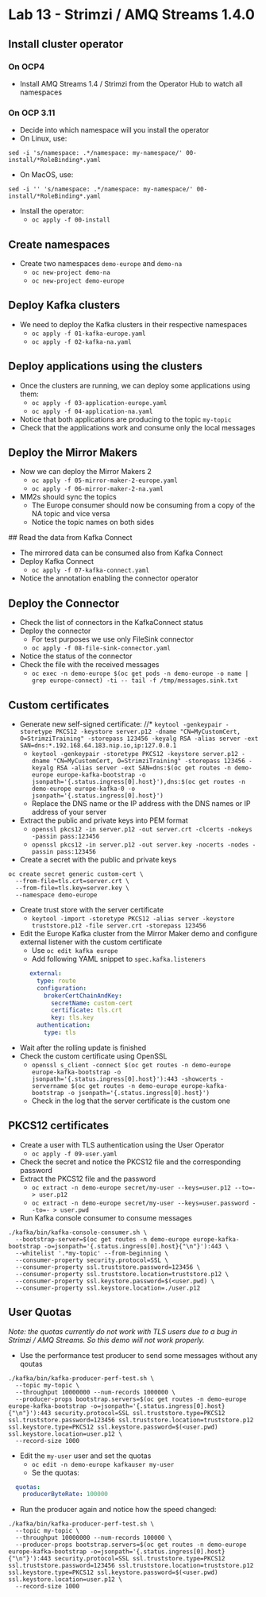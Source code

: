 # Lab 13 - Strimzi / AMQ Streams 1.4.0

## Install cluster operator

### On OCP4

* Install AMQ Streams 1.4 / Strimzi from the Operator Hub to watch all namespaces

### On OCP 3.11

* Decide into which namespace will you install the operator
* On Linux, use:

```
sed -i 's/namespace: .*/namespace: my-namespace/' 00-install/*RoleBinding*.yaml
```

* On MacOS, use:

```
sed -i '' 's/namespace: .*/namespace: my-namespace/' 00-install/*RoleBinding*.yaml
```

* Install the operator:
  * `oc apply -f 00-install`

## Create namespaces

* Create two namespaces `demo-europe` and `demo-na`
  * `oc new-project demo-na`
  * `oc new-project demo-europe`

## Deploy Kafka clusters

* We need to deploy the Kafka clusters in their respective namespaces
  * `oc apply -f 01-kafka-europe.yaml`
  * `oc apply -f 02-kafka-na.yaml`

## Deploy applications using the clusters

* Once the clusters are running, we can deploy some applications using them:
  * `oc apply -f 03-application-europe.yaml`
  * `oc apply -f 04-application-na.yaml`
* Notice that both applications are producing to the topic `my-topic`
* Check that the applications work and consume only the local messages

## Deploy the Mirror Makers

* Now we can deploy the Mirror Makers 2
  * `oc apply -f 05-mirror-maker-2-europe.yaml`
  * `oc apply -f 06-mirror-maker-2-na.yaml`
* MM2s should sync the topics
  * The Europe consumer should now be consuming from a copy of the NA topic and vice versa
  * Notice the topic names on both sides

## Read the data from Kafka Connect

* The mirrored data can be consumed also from Kafka Connect
* Deploy Kafka Connect
  * `oc apply -f 07-kafka-connect.yaml`
* Notice the annotation enabling the connector operator

## Deploy the Connector

* Check the list of connectors in the KafkaConnect status
* Deploy the connector
  * For test purposes we use only FileSink connector
  * `oc apply -f 08-file-sink-connector.yaml`
* Notice the status of the connector
* Check the file with the received messages
  * `oc exec -n demo-europe $(oc get pods -n demo-europe -o name | grep europe-connect) -ti -- tail -f /tmp/messages.sink.txt`

## Custom certificates

* Generate new self-signed certificate:
  //* `keytool -genkeypair -storetype PKCS12 -keystore server.p12 -dname "CN=MyCustomCert, O=StrimziTraining" -storepass 123456 -keyalg RSA -alias server -ext SAN=dns:*.192.168.64.183.nip.io,ip:127.0.0.1`
  * `keytool -genkeypair -storetype PKCS12 -keystore server.p12 -dname "CN=MyCustomCert, O=StrimziTraining" -storepass 123456 -keyalg RSA -alias server -ext SAN=dns:$(oc get routes -n demo-europe europe-kafka-bootstrap -o jsonpath='{.status.ingress[0].host}'),dns:$(oc get routes -n demo-europe europe-kafka-0 -o jsonpath='{.status.ingress[0].host}')`
  * Replace the DNS name or the IP address with the DNS names or IP address of your server
* Extract the public and private keys into PEM format
  * `openssl pkcs12 -in server.p12 -out server.crt -clcerts -nokeys -passin pass:123456`
  * `openssl pkcs12 -in server.p12 -out server.key -nocerts -nodes -passin pass:123456`
* Create a secret with the public and private keys

```
oc create secret generic custom-cert \
  --from-file=tls.crt=server.crt \
  --from-file=tls.key=server.key \
  --namespace demo-europe
```

* Create trust store with the server certificate
  * `keytool -import -storetype PKCS12 -alias server -keystore truststore.p12 -file server.crt -storepass 123456`
* Edit the Europe Kafka cluster from the Mirror Maker demo and configure external listener with the custom certificate
  * Use `oc edit kafka europe`
  * Add following YAML snippet to `spec.kafka.listeners`

```yaml
      external:
        type: route
        configuration:
          brokerCertChainAndKey:
            secretName: custom-cert
            certificate: tls.crt
            key: tls.key
        authentication:
          type: tls
```

* Wait after the rolling update is finished
* Check the custom certificate using OpenSSL
  * `openssl s_client -connect $(oc get routes -n demo-europe europe-kafka-bootstrap -o jsonpath='{.status.ingress[0].host}'):443 -showcerts -servername $(oc get routes -n demo-europe europe-kafka-bootstrap -o jsonpath='{.status.ingress[0].host}')`
  * Check in the log that the server certificate is the custom one

## PKCS12 certificates

* Create a user with TLS authentication using the User Operator
  * `oc apply -f 09-user.yaml`
* Check the secret and notice the PKCS12 file and the corresponding password
* Extract the PKCS12 file and the password
  * `oc extract -n demo-europe secret/my-user --keys=user.p12 --to=- > user.p12`
  * `oc extract -n demo-europe secret/my-user --keys=user.password --to=- > user.pwd`
* Run Kafka console consumer to consume messages

```
./kafka/bin/kafka-console-consumer.sh \
  --bootstrap-server=$(oc get routes -n demo-europe europe-kafka-bootstrap -o=jsonpath='{.status.ingress[0].host}{"\n"}'):443 \
  --whitelist '.*my-topic' --from-beginning \
  --consumer-property security.protocol=SSL \
  --consumer-property ssl.truststore.password=123456 \
  --consumer-property ssl.truststore.location=truststore.p12 \
  --consumer-property ssl.keystore.password=$(<user.pwd) \
  --consumer-property ssl.keystore.location=./user.p12
```

## User Quotas

_Note: the quotas currently do not work with TLS users due to a bug in Strimzi / AMQ Streams. So this demo will not work properly._

* Use the performance test producer to send some messages without any qoutas

```
./kafka/bin/kafka-producer-perf-test.sh \
  --topic my-topic \
  --throughput 10000000 --num-records 1000000 \
  --producer-props bootstrap.servers=$(oc get routes -n demo-europe europe-kafka-bootstrap -o=jsonpath='{.status.ingress[0].host}{"\n"}'):443 security.protocol=SSL ssl.truststore.type=PKCS12 ssl.truststore.password=123456 ssl.truststore.location=truststore.p12 ssl.keystore.type=PKCS12 ssl.keystore.password=$(<user.pwd) ssl.keystore.location=user.p12 \
  --record-size 1000
```

* Edit the `my-user` user and set the quotas
  * `oc edit -n demo-europe kafkauser my-user`
  * Se the quotas:

```yaml
  quotas:
    producerByteRate: 100000
```

* Run the producer again and notice how the speed changed:

```
./kafka/bin/kafka-producer-perf-test.sh \
  --topic my-topic \
  --throughput 10000000 --num-records 100000 \
  --producer-props bootstrap.servers=$(oc get routes -n demo-europe europe-kafka-bootstrap -o=jsonpath='{.status.ingress[0].host}{"\n"}'):443 security.protocol=SSL ssl.truststore.type=PKCS12 ssl.truststore.password=123456 ssl.truststore.location=truststore.p12 ssl.keystore.type=PKCS12 ssl.keystore.password=$(<user.pwd) ssl.keystore.location=user.p12 \
  --record-size 1000
```
        